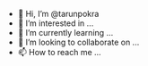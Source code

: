 - 👋 Hi, I’m @tarunpokra
- 👀 I’m interested in ...
- 🌱 I’m currently learning ...
- 💞️ I’m looking to collaborate on ...
- 📫 How to reach me ...

<!---
tarunpokra/tarunpokra is a ✨ special ✨ repository because its `README.md` (this file) appears on your GitHub profile.
You can click the Preview link to take a look at your changes.
--->
